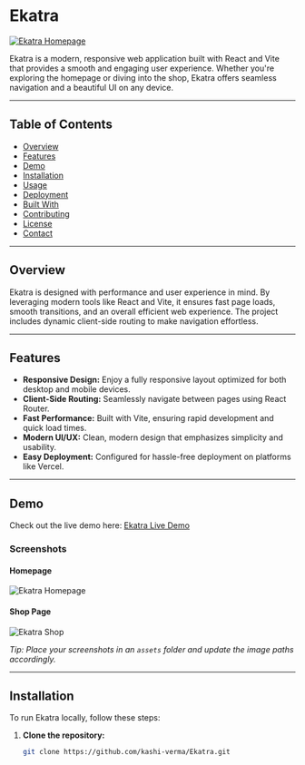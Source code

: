 # Ekatra

[![Ekatra Homepage](./assets/ekatra-homepage.png)](https://ekatra-three.vercel.app/)

Ekatra is a modern, responsive web application built with React and Vite that provides a smooth and engaging user experience. Whether you're exploring the homepage or diving into the shop, Ekatra offers seamless navigation and a beautiful UI on any device.

---

## Table of Contents

- [Overview](#overview)
- [Features](#features)
- [Demo](#demo)
- [Installation](#installation)
- [Usage](#usage)
- [Deployment](#deployment)
- [Built With](#built-with)
- [Contributing](#contributing)
- [License](#license)
- [Contact](#contact)

---

## Overview

Ekatra is designed with performance and user experience in mind. By leveraging modern tools like React and Vite, it ensures fast page loads, smooth transitions, and an overall efficient web experience. The project includes dynamic client-side routing to make navigation effortless.

---

## Features

- **Responsive Design:** Enjoy a fully responsive layout optimized for both desktop and mobile devices.
- **Client-Side Routing:** Seamlessly navigate between pages using React Router.
- **Fast Performance:** Built with Vite, ensuring rapid development and quick load times.
- **Modern UI/UX:** Clean, modern design that emphasizes simplicity and usability.
- **Easy Deployment:** Configured for hassle-free deployment on platforms like Vercel.

---

## Demo

Check out the live demo here: [Ekatra Live Demo](https://ekatra-three.vercel.app/)

### Screenshots

#### Homepage
![Ekatra Homepage](./assets/ekatra-homepage.png)

#### Shop Page
![Ekatra Shop](./assets/ekatra-shop.png)

*Tip: Place your screenshots in an `assets` folder and update the image paths accordingly.*

---

## Installation

To run Ekatra locally, follow these steps:

1. **Clone the repository:**

   ```bash
   git clone https://github.com/kashi-verma/Ekatra.git
